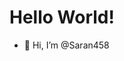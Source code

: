 # Hello World!
- 👋 Hi, I’m @Saran458


<!---
Saran458/Saran458 is a ✨ special ✨ repository because its `README.md` (this file) appears on your GitHub profile.
You can click the Preview link to take a look at your changes.
--->
